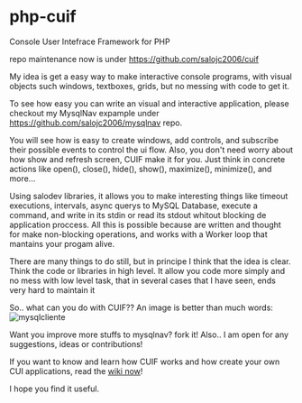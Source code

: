 # php-cuif
Console User Intefrace Framework for PHP

repo maintenance now is under https://github.com/salojc2006/cuif

My idea is get a easy way to make interactive console programs, with visual objects such windows, textboxes, grids, but no messing with code to get it.

To see how easy you can write an visual and interactive application, please checkout my MysqlNav expample under https://github.com/salojc2006/mysqlnav repo.

You will see how is easy to create windows, add controls, and subscribe their possible events to control the ui flow.
Also, you don't need worry about how show and refresh screen, CUIF make it for you. Just think in concrete actions like open(), close(), hide(), show(), maximize(), minimize(), and more...

Using salodev libraries, it allows you to make interesting things like timeout executions, intervals, async querys to MySQL Database, execute a command, and write in its stdin or read its stdout whitout blocking de application proccess. All this is possible because are written and thought for make non-blocking operations, and works with a Worker loop that mantains your progam alive.

There are many things to do still, but in principe I think that the idea is clear. Think the code or libraries in high level. It allow you code more simply and no mess with low level task, that in several cases that I have seen, ends very hard to maintain it

So.. what can you do with CUIF?? An image is better than much words:
![mysqlcliente](https://cloud.githubusercontent.com/assets/5316253/20042195/73349eba-a454-11e6-9003-123c341d0c5f.png)

Want you improve more stuffs to mysqlnav? fork it!
Also.. I am open for any suggestions, ideas or contributions!

If you want to know and learn how CUIF works and how create your own CUI applications, read the [wiki now](https://github.com/salojc2006/php-cuif/wiki)!

I hope you find it useful.
